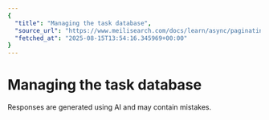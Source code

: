 ```yaml
---
{
  "title": "Managing the task database",
  "source_url": "https://www.meilisearch.com/docs/learn/async/paginating_tasks",
  "fetched_at": "2025-08-15T13:54:16.345969+00:00"
}
---
```


# Managing the task database

Responses are generated using AI and may contain mistakes.
